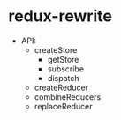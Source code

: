 # redux-rewrite

- API: 
    - createStore 
        - getStore
        - subscribe
        - dispatch
    - createReducer
    - combineReducers
    - replaceReducer